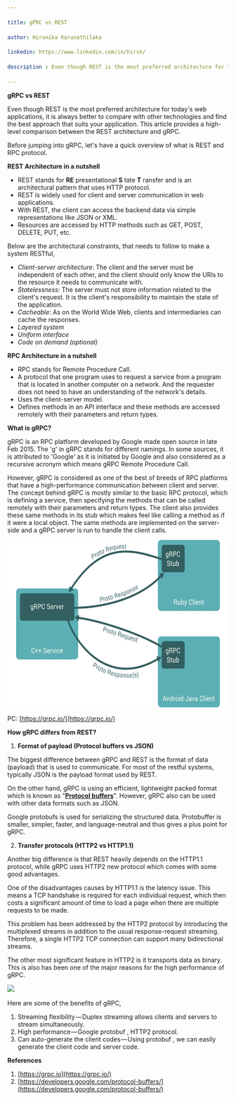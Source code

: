 ```yaml
---

title: gPRC vs REST

author: Hirunika Karunathilaka

linkedin: https://www.linkedin.com/in/hirsk/

description : Even though REST is the most preferred architecture for today&#39;s web applications, it is always better to compare with other technologies and find the best approach that suits your application. This article provides a high-level comparison between the REST architecture and gRPC

---
```

**gRPC vs REST**

Even though REST is the most preferred architecture for today&#39;s web applications, it is always better to compare with other technologies and find the best approach that suits your application. This article provides a high-level comparison between the REST architecture and gRPC.

Before jumping into gRPC, let&#39;s have a quick overview of what is REST and RPC protocol.

**REST Architecture in a nutshell**

- REST stands for **RE** presentational **S** tate **T** ransfer and is an architectural pattern that uses HTTP protocol.
- REST is widely used for client and server communication in web applications.
- With REST, the client can access the backend data via simple representations like JSON or XML.
- Resources are accessed by HTTP methods such as GET, POST, DELETE, PUT, etc.

Below are the architectural constraints, that needs to follow to make a system RESTful,

- _Client-server architecture_: The client and the server must be independent of each other, and the client should only know the URIs to the resource it needs to communicate with.
- _Statelessness:_ The server must not store information related to the client&#39;s request. It is the client&#39;s responsibility to maintain the state of the application.
- _Cacheable_: As on the World Wide Web, clients and intermediaries can cache the responses.
- _Layered system_
- _Uniform interface_
- _Code on demand (optional)_

**RPC Architecture in a nutshell**

- RPC stands for Remote Procedure Call.
- A protocol that one program uses to request a service from a program that is located in another computer on a network. And the requester does not need to have an understanding of the network&#39;s details.
- Uses the client-server model.
- Defines methods in an API interface and these methods are accessed remotely with their parameters and return types.

**What is gRPC?**

gRPC is an RPC platform developed by Google made open source in late Feb 2015. The &#39;g&#39; in gRPC stands for different namings. In some sources, it is attributed to &#39;Google&#39; as it is initiated by Google and also considered as a recursive acronym which means gRPC Remote Procedure Call.

However, gRPC is considered as one of the best of breeds of RPC platforms that have a high-performance communication between client and server. The concept behind gRPC is mostly similar to the basic RPC protocol, which is defining a service, then specifying the methods that can be called remotely with their parameters and return types. The client also provides these same methods in its stub which makes feel like calling a method as if it were a local object. The same methods are implemented on the server-side and a gRPC server is run to handle the client calls.

<img src="/img/hk_11_2020_08.jpg" height="380" width="650" />

PC: [https://grpc.io/](https://grpc.io/)

**How gRPC differs from REST?**

1. **Format of payload (Protocol buffers vs JSON)**

The biggest difference between gRPC and REST is the format of data (payload) that is used to communicate. For most of the restful systems, typically JSON is the payload format used by REST.

On the other hand, gRPC is using an efficient, lightweight packed format which is known as &quot;[**Protocol buffers**](https://developers.google.com/protocol-buffers/)&quot;. However, gRPC also can be used with other data formats such as JSON.

Google protobufs is used for serializing the structured data. Protobuffer is smaller, simpler, faster, and language-neutral and thus gives a plus point for gRPC.

2. **Transfer protocols (HTTP2 vs HTTP1.1)**

Another big difference is that REST heavily depends on the HTTP1.1 protocol, while gRPC uses HTTP2 new protocol which comes with some good advantages.

One of the disadvantages causes by HTTP1.1 is the latency issue. This means a TCP handshake is required for each individual request, which then costs a significant amount of time to load a page when there are multiple requests to be made.

This problem has been addressed by the HTTP2 protocol by introducing the multiplexed streams in addition to the usual response-request streaming. Therefore, a single HTTP2 TCP connection can support many bidirectional streams.

The other most significant feature in HTTP2 is it transports data as binary. This is also has been one of the major reasons for the high performance of gRPC.

![](RackMultipart20201119-4-1pre824_html_237499165a11f2b9.gif)

Here are some of the benefits of gRPC,

1. Streaming flexibility — Duplex streaming allows clients and servers to stream simultaneously.
2. High performance — Google protobuf , HTTP2 protocol.
3. Can auto-generate the client codes — Using protobuf , we can easily generate the client code and server code.

**References**

1. [https://grpc.io](https://grpc.io/)
2. [https://developers.google.com/protocol-buffers/](https://developers.google.com/protocol-buffers/)

